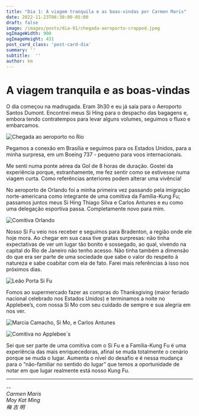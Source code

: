 ```yaml
---
title: "Dia 1: A viagem tranquila e as boas-vindas por Carmen Maris"
date: 2022-11-23T06:30:00-05:00
draft: false
image: /images/posts/dia-01/chegada-aeroporto-cropped.jpeg
ogImageWidth: 900
ogImageHeight: 431
post_card_class: 'post-card-dia'
summary: ''
subtitle:  ''
author: km
---
```


# A viagem tranquila e as boas-vindas

O dia começou na madrugada. Eram 3h30 e eu já saía para o Aeroporto Santos Dumont.
Encontrei meus Si Hing para o despacho das bagagens e, embora tendo contratempos para levar alguns volumes, seguimos o fluxo e embarcamos.

![Chegada ao aeroporto no Rio](/images/posts/dia-01/chegada-aeroporto.jpeg)

Pegamos a conexão em Brasília e seguimos para os Estados Unidos, para a minha surpresa, em um Boeing 737 - pequeno para voos internacionais.

Me senti numa ponte aérea da Gol de 8 horas de duração. Gostei da experiência porque, estranhamente, me fez sentir como se estivesse numa viagem curta. Como referências anteriores podem alterar uma vivência!

No aeroporto de Orlando foi a minha primeira vez passando pela imigração norte-americana como integrante de uma comitiva da Família-Kung Fu; passamos juntos meus Si Hing Thiago Silva e Carlos Antunes e eu como uma delegação esportiva passa. Completamente novo para mim.

![Comitiva Orlando](/images/posts/dia-01/si-fu-nos-recebe-calorosamente.jpeg)

Nosso Si Fu veio nos receber e seguimos para Bradenton, a região onde ele hoje mora.
Ao chegar em sua casa tive gratas surpresas: não tinha expectativas de ver um lugar tão bonito e sossegado, ao qual, vivendo na capital do Rio de Janeiro não tenho acesso. Não tinha também a dimensão do que era ser parte de uma sociedade que sabe o valor do respeito à natureza e sabe coabitar com ela de fato. Farei mais referências à isso nos próximos dias.

![Leão Porta Si Fu](/images/posts/dia-01/leao-porta-si-fu.jpeg)

Fomos ao supermercado fazer as compras do Thanksgiving (maior feriado nacional celebrado nos Estados Unidos) e terminamos a noite no Applebee’s, com nossa Si Mo com seu cuidado de sempre e sua alegria em nos ver.

![Marcia Camacho, Si Mo, e Carlos Antunes](/images/posts/dia-01/si-mo-shan-si.jpg)

![Comitiva no Applebee´s](/images/posts/dia-01/apple-bees-antunes-si-mo.jpeg)

Sei que ser parte de uma comitiva com o Si Fu e a Família-Kung Fu é uma experiência das mais enriquecedoras, afinal se muda totalmente o cenário porque se muda o lugar.
Aumenta o nível do desafio e é nessa mudança para o “não-familiar no sentido do lugar” que temos a oportunidade de notar em que lugar realmente está nosso Kung Fu.

***


--  
_Carmen Maris_  
_Moy Kat Ming_  
_梅 吉 明_  

